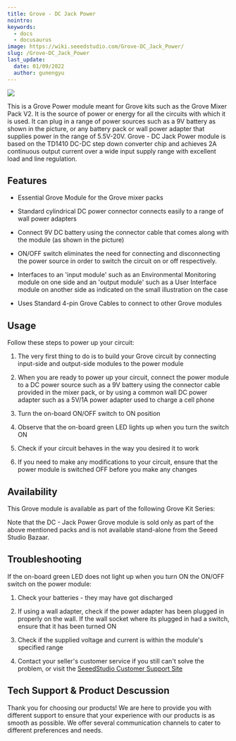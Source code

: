 ```yaml
---
title: Grove - DC Jack Power
nointro:
keywords:
  - docs
  - docusaurus
image: https://wiki.seeedstudio.com/Grove-DC_Jack_Power/
slug: /Grove-DC_Jack_Power
last_update:
  date: 01/09/2022
  author: gunengyu
---
```

![](https://files.seeedstudio.com/wiki/Grove-DC_Jack_Power/img/Power_photo1.jpg)

This is a Grove Power module meant for Grove kits such as the Grove Mixer Pack V2. It is the source of power or energy for all the circuits with which it is used. It can plug in a range of power sources such as a 9V battery as shown in the picture, or any battery pack or wall power adapter that supplies power in the range of 5.5V-20V. Grove - DC Jack Power module is based on the TD1410 DC-DC step down converter chip and achieves 2A continuous output current over a wide input supply range with excellent load and line regulation.

## Features

* Essential Grove Module for the Grove mixer packs

* Standard cylindrical DC power connector connects easily to a range of wall power adapters

* Connect 9V DC battery using the connector cable that comes along with the module (as shown in the picture)

* ON/OFF switch eliminates the need for connecting and disconnecting the power source in order to switch the circuit on or off respectively.

* Interfaces to an 'input module' such as an Environmental Monitoring module on one side and an 'output module' such as a User Interface module on another side as indicated on the small illustration on the case

* Uses Standard 4-pin Grove Cables to connect to other Grove modules

## Usage

Follow these steps to power up your circuit:

1. The very first thing to do is to build your Grove circuit by connecting input-side and output-side modules to the power module

2. When you are ready to power up your circuit, connect the power module to a DC power source such as a 9V battery using the connector cable provided in the mixer pack, or by using a common wall DC power adapter such as a 5V/1A power adapter used to charge a cell phone

3. Turn the on-board ON/OFF switch to ON position

4. Observe that the on-board green LED lights up when you turn the switch ON

5. Check if your circuit behaves in the way you desired it to work

6. If you need to make any modifications to your circuit, ensure that the power module is switched OFF before you make any changes

## Availability

This Grove module is available as part of the following Grove Kit Series:

<!-- * [Grove Mixer Pack V2](/Grove-Mixer_Pack_V2 "GROVE MIXER PACK V2") -->

Note that the DC - Jack Power Grove module is sold only as part of the above mentioned packs and is not available stand-alone from the Seeed Studio Bazaar.

## Troubleshooting

<dl><dt>If the on-board green LED does not light up when you turn ON the ON/OFF switch on the power module:
</dt></dl>

1. Check your batteries - they may have got discharged

2. If using a wall adapter, check if the power adapter has been plugged in properly on the wall. If the wall socket where its plugged in had a switch, ensure that it has been turned ON

3. Check if the supplied voltage and current is within the module's specified range

4. Contact your seller's customer service if you still can't solve the problem, or visit the [SeeedStudio Customer Support Site](http://support.seeedstudio.com/)

## Tech Support & Product Descussion

Thank you for choosing our products! We are here to provide you with different support to ensure that your experience with our products is as smooth as possible. We offer several communication channels to cater to different preferences and needs.

<div class="button_tech_support_container">
<a href="https://forum.seeedstudio.com/" class="button_forum"></a> 
<a href="https://www.seeedstudio.com/contacts" class="button_email"></a>
</div>

<div class="button_tech_support_container">
<a href="https://discord.gg/eWkprNDMU7" class="button_discord"></a> 
<a href="https://github.com/Seeed-Studio/wiki-documents/discussions/69" class="button_discussion"></a>
</div>
